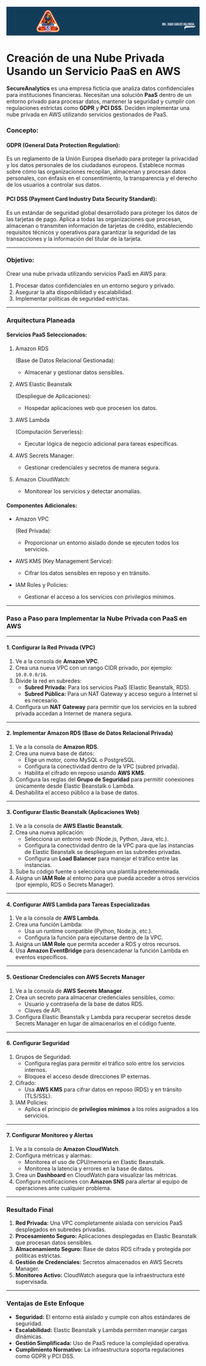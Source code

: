 ![Mesa](https://github.com/Grandote58/CloudSafeGuard/blob/main/Mesa.png)

# **Creación de una Nube Privada Usando un Servicio PaaS en AWS**

**SecureAnalytics** es una empresa ficticia que analiza datos confidenciales para instituciones financieras. Necesitan una solución **PaaS** dentro de un entorno privado para procesar datos, mantener la seguridad y cumplir con regulaciones estrictas como **GDPR** y **PCI DSS**. Deciden implementar una nube privada en AWS utilizando servicios gestionados de PaaS.

### **Concepto:**

#### **GDPR (General Data Protection Regulation):**

Es un reglamento de la Unión Europea diseñado para proteger la privacidad y los datos personales de los ciudadanos europeos. Establece normas sobre cómo las organizaciones recopilan, almacenan y procesan datos personales, con énfasis en el consentimiento, la transparencia y el derecho de los usuarios a controlar sus datos.

#### **PCI DSS (Payment Card Industry Data Security Standard):**

Es un estándar de seguridad global desarrollado para proteger los datos de las tarjetas de pago. Aplica a todas las organizaciones que procesan, almacenan o transmiten información de tarjetas de crédito, estableciendo requisitos técnicos y operativos para garantizar la seguridad de las transacciones y la información del titular de la tarjeta.

------

### **Objetivo:**

Crear una nube privada utilizando servicios PaaS en AWS para:

1. Procesar datos confidenciales en un entorno seguro y privado.
2. Asegurar la alta disponibilidad y escalabilidad.
3. Implementar políticas de seguridad estrictas.

------

### **Arquitectura Planeada**

#### **Servicios PaaS Seleccionados:**

1. Amazon RDS

    (Base de Datos Relacional Gestionada):

   - Almacenar y gestionar datos sensibles.

2. AWS Elastic Beanstalk

    (Despliegue de Aplicaciones):

   - Hospedar aplicaciones web que procesen los datos.

3. AWS Lambda

    (Computación Serverless):

   - Ejecutar lógica de negocio adicional para tareas específicas.

4. AWS Secrets Manager:

   - Gestionar credenciales y secretos de manera segura.

5. Amazon CloudWatch:

   - Monitorear los servicios y detectar anomalías.

#### **Componentes Adicionales:**

- Amazon VPC

   (Red Privada):

  - Proporcionar un entorno aislado donde se ejecuten todos los servicios.

- AWS KMS (Key Management Service):

  - Cifrar los datos sensibles en reposo y en tránsito.

- IAM Roles y Policies:

  - Gestionar el acceso a los servicios con privilegios mínimos.

------

### **Paso a Paso para Implementar la Nube Privada con PaaS en AWS**

------

#### **1. Configurar la Red Privada (VPC)**

1. Ve a la consola de **Amazon VPC**.
2. Crea una nueva VPC con un rango CIDR privado, por ejemplo: `10.0.0.0/16`.
3. Divide la red en subredes:
   - **Subred Privada:** Para los servicios PaaS (Elastic Beanstalk, RDS).
   - **Subred Pública:** Para un NAT Gateway y acceso seguro a Internet si es necesario.
4. Configura un **NAT Gateway** para permitir que los servicios en la subred privada accedan a Internet de manera segura.

------

#### **2. Implementar Amazon RDS (Base de Datos Relacional Privada)**

1. Ve a la consola de **Amazon RDS**.
2. Crea una nueva base de datos:
   - Elige un motor, como MySQL o PostgreSQL.
   - Configura la conectividad dentro de la VPC (subred privada).
   - Habilita el cifrado en reposo usando **AWS KMS**.
3. Configura las reglas del **Grupo de Seguridad** para permitir conexiones únicamente desde Elastic Beanstalk o Lambda.
4. Deshabilita el acceso público a la base de datos.

------

#### **3. Configurar Elastic Beanstalk (Aplicaciones Web)**

1. Ve a la consola de **AWS Elastic Beanstalk**.
2. Crea una nueva aplicación:
   - Selecciona un entorno web (Node.js, Python, Java, etc.).
   - Configura la conectividad dentro de la VPC para que las instancias de Elastic Beanstalk se desplieguen en las subredes privadas.
   - Configura un **Load Balancer** para manejar el tráfico entre las instancias.
3. Sube tu código fuente o selecciona una plantilla predeterminada.
4. Asigna un **IAM Role** al entorno para que pueda acceder a otros servicios (por ejemplo, RDS o Secrets Manager).

------

#### **4. Configurar AWS Lambda para Tareas Especializadas**

1. Ve a la consola de **AWS Lambda**.
2. Crea una función Lambda:
   - Usa un runtime compatible (Python, Node.js, etc.).
   - Configura la función para ejecutarse dentro de la VPC.
3. Asigna un **IAM Role** que permita acceder a RDS y otros recursos.
4. Usa **Amazon EventBridge** para desencadenar la función Lambda en eventos específicos.

------

#### **5. Gestionar Credenciales con AWS Secrets Manager**

1. Ve a la consola de **AWS Secrets Manager**.
2. Crea un secreto para almacenar credenciales sensibles, como:
   - Usuario y contraseña de la base de datos RDS.
   - Claves de API.
3. Configura Elastic Beanstalk y Lambda para recuperar secretos desde Secrets Manager en lugar de almacenarlos en el código fuente.

------

#### **6. Configurar Seguridad**

1. Grupos de Seguridad:
   - Configura reglas para permitir el tráfico solo entre los servicios internos.
   - Bloquea el acceso desde direcciones IP externas.
2. Cifrado:
   - Usa **AWS KMS** para cifrar datos en reposo (RDS) y en tránsito (TLS/SSL).
3. IAM Policies:
   - Aplica el principio de **privilegios mínimos** a los roles asignados a los servicios.

------

#### **7. Configurar Monitoreo y Alertas**

1. Ve a la consola de **Amazon CloudWatch**.
2. Configura métricas y alarmas:
   - Monitorea el uso de CPU/memoria en Elastic Beanstalk.
   - Monitorea la latencia y errores en la base de datos.
3. Crea un **Dashboard** en CloudWatch para visualizar las métricas.
4. Configura notificaciones con **Amazon SNS** para alertar al equipo de operaciones ante cualquier problema.

------

### **Resultado Final**

1. **Red Privada:** Una VPC completamente aislada con servicios PaaS desplegados en subredes privadas.
2. **Procesamiento Seguro:** Aplicaciones desplegadas en Elastic Beanstalk que procesan datos sensibles.
3. **Almacenamiento Seguro:** Base de datos RDS cifrada y protegida por políticas estrictas.
4. **Gestión de Credenciales:** Secretos almacenados en AWS Secrets Manager.
5. **Monitoreo Activo:** CloudWatch asegura que la infraestructura esté supervisada.

------

### **Ventajas de Este Enfoque**

- **Seguridad:** El entorno está aislado y cumple con altos estándares de seguridad.
- **Escalabilidad:** Elastic Beanstalk y Lambda permiten manejar cargas dinámicas.
- **Gestión Simplificada:** Uso de PaaS reduce la complejidad operativa.
- **Cumplimiento Normativo:** La infraestructura soporta regulaciones como GDPR y PCI DSS.